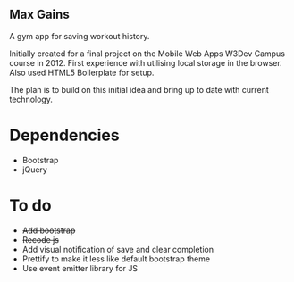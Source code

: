 Max Gains
---------

A gym app for saving workout history.

Initially created for a final project on the Mobile Web Apps W3Dev Campus course in 2012. First experience with utilising local storage in the browser. Also used HTML5 Boilerplate for setup.

The plan is to build on this initial idea and bring up to date with current technology.

Dependencies
============

* Bootstrap
* jQuery


To do
=====

* ~~Add bootstrap~~
* ~~Recode js~~
* Add visual notification of save and clear completion
* Prettify to make it less like default bootstrap theme
* Use event emitter library for JS
